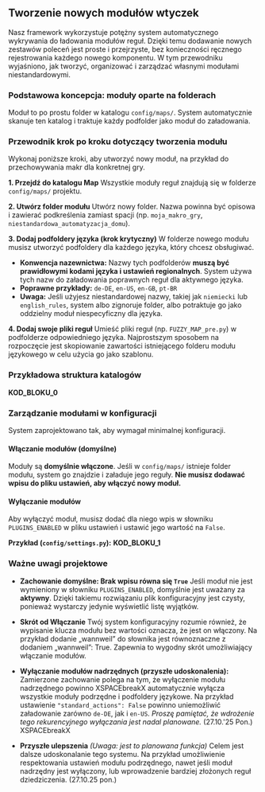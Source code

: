 ## Tworzenie nowych modułów wtyczek

Nasz framework wykorzystuje potężny system automatycznego wykrywania do ładowania modułów reguł. Dzięki temu dodawanie nowych zestawów poleceń jest proste i przejrzyste, bez konieczności ręcznego rejestrowania każdego nowego komponentu. W tym przewodniku wyjaśniono, jak tworzyć, organizować i zarządzać własnymi modułami niestandardowymi.

### Podstawowa koncepcja: moduły oparte na folderach

Moduł to po prostu folder w katalogu `config/maps/`. System automatycznie skanuje ten katalog i traktuje każdy podfolder jako moduł do załadowania.

### Przewodnik krok po kroku dotyczący tworzenia modułu

Wykonaj poniższe kroki, aby utworzyć nowy moduł, na przykład do przechowywania makr dla konkretnej gry.

**1. Przejdź do katalogu Map**
Wszystkie moduły reguł znajdują się w folderze `config/maps/` projektu.

**2. Utwórz folder modułu**
Utwórz nowy folder. Nazwa powinna być opisowa i zawierać podkreślenia zamiast spacji (np. `moja_makro_gry`, `niestandardowa_automatyzacja_domu`).

**3. Dodaj podfoldery języka (krok krytyczny)**
W folderze nowego modułu musisz utworzyć podfoldery dla każdego języka, który chcesz obsługiwać.

* **Konwencja nazewnictwa:** Nazwy tych podfolderów **muszą być prawidłowymi kodami języka i ustawień regionalnych**. System używa tych nazw do załadowania poprawnych reguł dla aktywnego języka.
* **Poprawne przykłady:** `de-DE`, `en-US`, `en-GB`, `pt-BR`
* **Uwaga:** Jeśli użyjesz niestandardowej nazwy, takiej jak `niemiecki` lub `english_rules`, system albo zignoruje folder, albo potraktuje go jako oddzielny moduł niespecyficzny dla języka.

**4. Dodaj swoje pliki reguł**
Umieść pliki reguł (np. `FUZZY_MAP_pre.py`) w podfolderze odpowiedniego języka. Najprostszym sposobem na rozpoczęcie jest skopiowanie zawartości istniejącego folderu modułu językowego w celu użycia go jako szablonu.

### Przykładowa struktura katalogów

__KOD_BLOKU_0__

### Zarządzanie modułami w konfiguracji

System zaprojektowano tak, aby wymagał minimalnej konfiguracji.

#### Włączanie modułów (domyślne)

Moduły są **domyślnie włączone**. Jeśli w `config/maps/` istnieje folder modułu, system go znajdzie i załaduje jego reguły. **Nie musisz dodawać wpisu do pliku ustawień, aby włączyć nowy moduł.**

#### Wyłączanie modułów

Aby wyłączyć moduł, musisz dodać dla niego wpis w słowniku `PLUGINS_ENABLED` w pliku ustawień i ustawić jego wartość na `False`.

**Przykład (`config/settings.py`):**
__KOD_BLOKU_1__
### Ważne uwagi projektowe

* **Zachowanie domyślne: Brak wpisu równa się `True`**
Jeśli moduł nie jest wymieniony w słowniku `PLUGINS_ENABLED`, domyślnie jest uważany za **aktywny**. Dzięki takiemu rozwiązaniu plik konfiguracyjny jest czysty, ponieważ wystarczy jedynie wyświetlić listę wyjątków.

* **Skrót od Włączanie**
Twój system konfiguracyjny rozumie również, że wypisanie klucza modułu bez wartości oznacza, że jest on włączony. Na przykład dodanie „wannweil” do słownika jest równoznaczne z dodaniem „wannweil”: True. Zapewnia to wygodny skrót umożliwiający włączanie modułów.

* **Wyłączanie modułów nadrzędnych (przyszłe udoskonalenia):** Zamierzone zachowanie polega na tym, że wyłączenie modułu nadrzędnego powinno XSPACEbreakX
automatycznie wyłącza wszystkie moduły podrzędne i podfoldery językowe. Na przykład ustawienie `"standard_actions": False` powinno uniemożliwić załadowanie zarówno `de-DE`, jak i `en-US`. *Proszę pamiętać, że wdrożenie tego rekurencyjnego wyłączania jest nadal planowane.* (27.10.'25 Pon.)
XSPACEbreakX
* **Przyszłe ulepszenia**
*(Uwaga: jest to planowana funkcja)*
Celem jest dalsze udoskonalanie tego systemu. Na przykład umożliwienie respektowania ustawień modułu podrzędnego, nawet jeśli moduł nadrzędny jest wyłączony, lub wprowadzenie bardziej złożonych reguł dziedziczenia. (27.10.25 pon.)